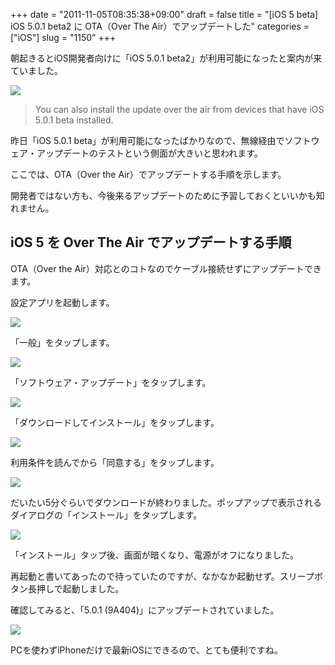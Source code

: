 +++
date = "2011-11-05T08:35:38+09:00"
draft = false
title = "[iOS 5 beta] iOS 5.0.1 beta2 に OTA（Over The Air）でアップデートした"
categories = ["iOS"]
slug = "1150"
+++

朝起きるとiOS開発者向けに「iOS 5.0.1 beta2」が利用可能になったと案内が来ていました。

![](/images/2011/11/1150_1.png)

<blockquote><p>You can also install the update over the air from devices that have iOS 5.0.1 beta installed.</p></blockquote>

昨日「iOS 5.0.1 beta」が利用可能になったばかりなので、無線経由でソフトウェア・アップデートのテストという側面が大きいと思われます。

ここでは、OTA（Over the Air）でアップデートする手順を示します。

開発者ではない方も、今後来るアップデートのために予習しておくといいかも知れません。

## iOS 5 を Over The Air でアップデートする手順

OTA（Over the Air）対応とのコトなのでケーブル接続せずにアップデートできます。

設定アプリを起動します。

![](/images/2011/11/1150_2.png)

「一般」をタップします。

![](/images/2011/11/1150_3.png)

「ソフトウェア・アップデート」をタップします。

![](/images/2011/11/1150_4.png)

「ダウンロードしてインストール」をタップします。

![](/images/2011/11/1150_5.png)

利用条件を読んでから「同意する」をタップします。

![](/images/2011/11/1150_6.png)

だいたい5分ぐらいでダウンロードが終わりました。ポップアップで表示されるダイアログの「インストール」をタップします。

![](/images/2011/11/1150_7.png)

「インストール」タップ後、画面が暗くなり、電源がオフになりました。

再起動と書いてあったので待っていたのですが、なかなか起動せず。スリープボタン長押しで起動しました。

確認してみると、「5.0.1 (9A404)」にアップデートされていました。

![](/images/2011/11/1150_8.png)

PCを使わずiPhoneだけで最新iOSにできるので、とても便利ですね。
